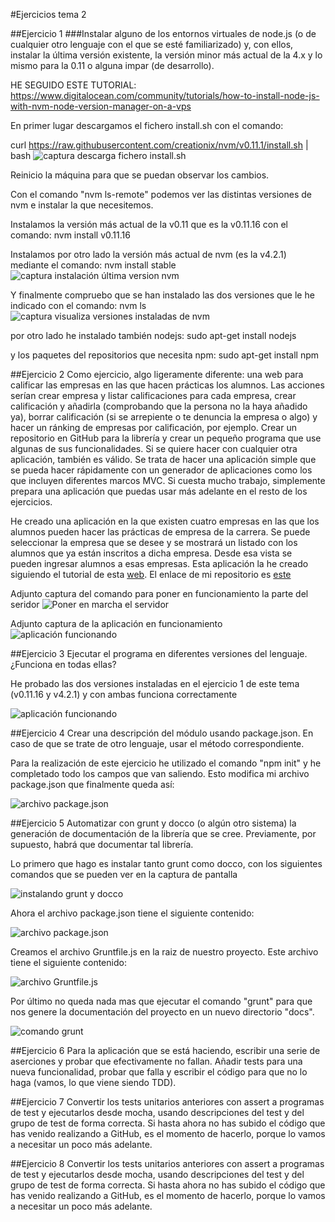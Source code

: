 #Ejercicios tema 2


##Ejercicio 1
###Instalar alguno de los entornos virtuales de node.js (o de cualquier otro lenguaje con el que se esté familiarizado) y, con ellos, instalar la última versión existente, la versión minor más actual de la 4.x y lo mismo para la 0.11 o alguna impar (de desarrollo).

HE SEGUIDO ESTE TUTORIAL: https://www.digitalocean.com/community/tutorials/how-to-install-node-js-with-nvm-node-version-manager-on-a-vps

En primer lugar descargamos el fichero install.sh con el comando:

curl https://raw.githubusercontent.com/creationix/nvm/v0.11.1/install.sh | bash
![captura descarga fichero install.sh](https://www.dropbox.com/s/syl4fjl0n2c0cot/1.png?dl=1)

Reinicio la máquina para que se puedan observar los cambios.

Con el comando "nvm ls-remote" podemos ver las distintas versiones de nvm e instalar la que necesitemos.

Instalamos la versión más actual de la v0.11 que es la v0.11.16 con el comando:
nvm install v0.11.16

Instalamos por otro lado la versión más actual de nvm (es la v4.2.1) mediante el comando:
nvm install stable 
![captura instalación última version nvm](https://www.dropbox.com/s/3bktc82dq8amujk/2.png?dl=1)

Y finalmente compruebo que se han instalado las dos versiones que le he indicado con el comando:
nvm ls
![captura visualiza versiones instaladas de nvm](https://www.dropbox.com/s/i2ebltq95393461/3.png?dl=1)

por otro lado he instalado también nodejs:
sudo apt-get install nodejs

y los paquetes del repositorios que necesita npm:
sudo apt-get install npm



##Ejercicio 2
Como ejercicio, algo ligeramente diferente: una web para calificar las empresas en las que hacen prácticas los alumnos. Las acciones serían crear empresa y listar calificaciones para cada empresa, crear calificación y añadirla (comprobando que la persona no la haya añadido ya), borrar calificación (si se arrepiente o te denuncia la empresa o algo) y hacer un ránking de empresas por calificación, por ejemplo. Crear un repositorio en GitHub para la librería y crear un pequeño programa que use algunas de sus funcionalidades. Si se quiere hacer con cualquier otra aplicación, también es válido.
Se trata de hacer una aplicación simple que se pueda hacer rápidamente con un generador de aplicaciones como los que incluyen diferentes marcos MVC. Si cuesta mucho trabajo, simplemente prepara una aplicación que puedas usar más adelante en el resto de los ejercicios.

He creado una aplicación en la que existen cuatro empresas en las que los alumnos pueden hacer las prácticas de empresa de la carrera. Se puede seleccionar la empresa que se desee y se mostrará un listado con los alumnos que ya están inscritos a dicha empresa. Desde esa vista se pueden ingresar alumnos a esas empresas. Esta aplicación la he creado siguiendo el tutorial de esta [web](http://blog.koalite.com/2011/11/tutorial-node-js-express-jquery-i-creando-la-aplicacion/). El enlace de mi repositorio es [este](https://github.com/ignaciorecuerda/aplicacion_web)

Adjunto captura del comando para poner en funcionamiento la parte del seridor
![Poner en marcha el servidor](https://www.dropbox.com/s/bwdihoxtbfm0ldm/Ejr2.4.png?dl=1)

Adjunto captura de la aplicación en funcionamiento
![aplicación funcionando](https://www.dropbox.com/s/9bxm1o5264ro5et/Ejr2.5.png?dl=1)

##Ejercicio 3
Ejecutar el programa en diferentes versiones del lenguaje. ¿Funciona en todas ellas?

He probado las dos versiones instaladas en el ejercicio 1 de este tema (v0.11.16 y v4.2.1) y con ambas funciona correctamente

![aplicación funcionando](https://www.dropbox.com/s/wecgtsrmb4145ix/Ejr3.png?dl=1)


##Ejercicio 4
Crear una descripción del módulo usando package.json. En caso de que se trate de otro lenguaje, usar el método correspondiente.

Para la realización de este ejercicio he utilizado el comando "npm init" y he completado todo los campos que van saliendo. Esto modifica mi archivo package.json que finalmente queda así:

![archivo package.json](https://www.dropbox.com/s/1p1t6r0r8y0larr/Ejr4.png?dl=1)

##Ejercicio 5
Automatizar con grunt y docco (o algún otro sistema) la generación de documentación de la librería que se cree. Previamente, por supuesto, habrá que documentar tal librería.

Lo primero que hago es instalar tanto grunt como docco, con los siguientes comandos que se pueden ver en la captura de pantalla

![instalando grunt y docco](https://www.dropbox.com/s/s1d3m1rmzshks5i/Ejr5.1.png?dl=1)

Ahora el archivo package.json tiene el siguiente contenido:

![archivo package.json](https://www.dropbox.com/s/yxpsju8qlkf1ekx/Ejr5.2.png?dl=1)

Creamos el archivo Gruntfile.js en la raiz de nuestro proyecto. Este archivo tiene el siguiente contenido:

![archivo Gruntfile.js](https://www.dropbox.com/s/0s4ruyvkb0l2cpx/Ejr5.3.png?dl=1)

Por último no queda nada mas que ejecutar el comando "grunt" para que nos genere la documentación del proyecto en un nuevo directorio "docs". 

![comando grunt](https://www.dropbox.com/s/1pk2g3fdjsmh58s/Ejr5.4.png?dl=1)

##Ejercicio 6
Para la aplicación que se está haciendo, escribir una serie de aserciones y probar que efectivamente no fallan. Añadir tests para una nueva funcionalidad, probar que falla y escribir el código para que no lo haga (vamos, lo que viene siendo TDD).


##Ejercicio 7
Convertir los tests unitarios anteriores con assert a programas de test y ejecutarlos desde mocha, usando descripciones del test y del grupo de test de forma correcta. Si hasta ahora no has subido el código que has venido realizando a GitHub, es el momento de hacerlo, porque lo vamos a necesitar un poco más adelante.


##Ejercicio 8
Convertir los tests unitarios anteriores con assert a programas de test y ejecutarlos desde mocha, usando descripciones del test y del grupo de test de forma correcta. Si hasta ahora no has subido el código que has venido realizando a GitHub, es el momento de hacerlo, porque lo vamos a necesitar un poco más adelante.
